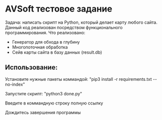 # AVSoft тестовое задание
Задача: написать скрипт на Python, который делает карту любого сайта.
Данный код реализован посредством функционального программирования.
Что реализовано:
  - Генератор для обхода в глубину
  - Многопоточная обработка
  - Сейв карты сайта в базу данных (result.db)

## Использование:
Установите нужные пакеты коммандой:
"pip3 install -r requirements.txt --no-index"

Запустите скрипт:
"python3 done.py"

Введите в коммандную строку полную ссылку

Дождитесь завершения программы 
